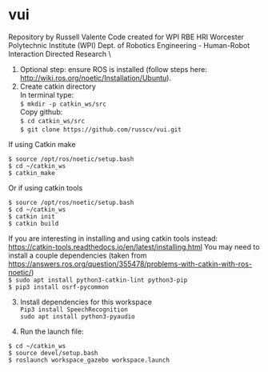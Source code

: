 # vui
Repository by Russell Valente
Code created for WPI RBE HRI
Worcester Polytechnic Institute (WPI)
Dept. of Robotics Engineering - Human-Robot Interaction Directed Research \

1. Optional step: ensure ROS is installed (follow steps here: http://wiki.ros.org/noetic/Installation/Ubuntu).  
2. Create catkin directory  
In terminal type:  
`$ mkdir -p catkin_ws/src`  
Copy github:  
`$ cd catkin_ws/src`  
`$ git clone https://github.com/russcv/vui.git` 

If using Catkin make  
```
$ source /opt/ros/noetic/setup.bash  
$ cd ~/catkin_ws  
$ catkin_make  
```  
Or if using catkin tools  
```
$ source /opt/ros/noetic/setup.bash  
$ cd ~/catkin_ws  
$ catkin init  
$ catkin build  
```  
If you are interesting in installing and using catkin tools instead: https://catkin-tools.readthedocs.io/en/latest/installing.html
You may need to install a couple dependencies (taken from https://answers.ros.org/question/355478/problems-with-catkin-with-ros-noetic/)  
`$ sudo apt install python3-catkin-lint python3-pip`  
`$ pip3 install osrf-pycommon`  
  
3. Install dependencies for this workspace  
`Pip3 install SpeechRecognition`  
`sudo apt install python3-pyaudio`  
  
4. Run the launch file:
```
$ cd ~/catkin_ws  
$ source devel/setup.bash  
$ roslaunch workspace_gazebo workspace.launch
```
